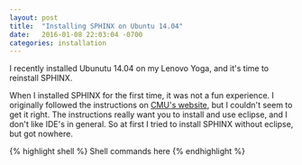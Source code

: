 ```yaml
---
layout: post
title:  "Installing SPHINX on Ubuntu 14.04"
date:   2016-01-08 22:03:04 -0700
categories: installation
---
```


I recently installed Ubunutu 14.04 on my Lenovo Yoga, and it's time to reinstall SPHINX. 

When I installed SPHINX for the first time, it was not a fun experience. I originally followed the instructions on [CMU's website][cmu-sphinx], but I couldn't seem to get it right. The instructions really want you to install and use eclipse, and I don't like IDE's in general. So at first I tried to install SPHINX without eclipse, but got nowhere. 

{% highlight shell %}
Shell commands here
{% endhighlight %}


[cmu-sphinx]: http://cmusphinx.sourceforge.net/
